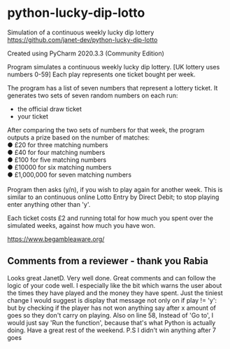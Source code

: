 # python-lucky-dip-lotto
Simulation of a continuous weekly lucky dip lottery<br>
https://github.com/janet-dev/python-lucky-dip-lotto
<br>

Created using PyCharm 2020.3.3 (Community Edition)

Program simulates a continuous weekly lucky dip lottery. [UK lottery uses numbers 0-59]
Each play represents one ticket bought per week.

The program has a list of seven numbers that represent a lottery ticket.
It generates two sets of seven random numbers on each run:
- the official draw ticket
- your ticket

After comparing the two sets of numbers for that week,
the program outputs a prize based on the number of matches:<br>
● £20 for three matching numbers<br>
● £40 for four matching numbers<br>
● £100 for five matching numbers<br>
● £10000 for six matching numbers<br>
● £1,000,000 for seven matching numbers<br><br>
Program then asks (y/n), if you wish to play again for another week.
This is similar to an continuous online Lotto Entry by Direct Debit;
to stop playing enter anything other than 'y'.

Each ticket costs £2 and running total for how much you spent over the simulated weeks,
against how much you have won.

https://www.begambleaware.org/

Comments from a reviewer - thank you Rabia
------------------------------------------
Looks great JanetD. Very well done. Great comments and can follow the logic of your code well. I especially like the bit which warns the user about the times they have played and the money they have spent.
Just the tiniest change I would suggest is display that message not only on if play != 'y': but by checking if the player has not won anything say after x amount of goes so they don't carry on playing.
Also on line 58, Instead of 'Go to', I would just say 'Run the function', because that's what Python is actually doing.
Have a great rest of the weekend.
P.S I didn't win anything after 7 goes
